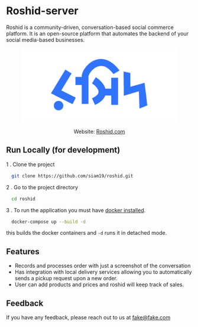 
# Roshid-server

Roshid is a community-driven, conversation-based social commerce platform. It is an open-source platform that automates the backend of your social media-based businesses.
<p align="center">
    <img src="0.0/roshid-logo-bn.png"
        height="200">
</p>
<p align="center">Website:  <a href="roshid.com" alt="website"> Roshid.com</a>
</p>


## Run Locally (for development)

1 . Clone the project

```bash
  git clone https://github.com/siam19/roshid.git
```

2 . Go to the project directory

```bash
  cd roshid
```

3 . To run the application you must have [docker installed](https://docs.docker.com/engine/install/).
```bash
  docker-compose up --build -d
```
this builds the docker containers and `-d` runs it in detached mode. 




## Features

- Records and processes order with just a screenshot of the conversation 
- Has integration with local delivery services allowing you to automatically sends a pickup request upon a new order. 
- User can add products and prices and roshid will keep track of sales.
## Feedback

If you have any feedback, please reach out to us at fake@fake.com


